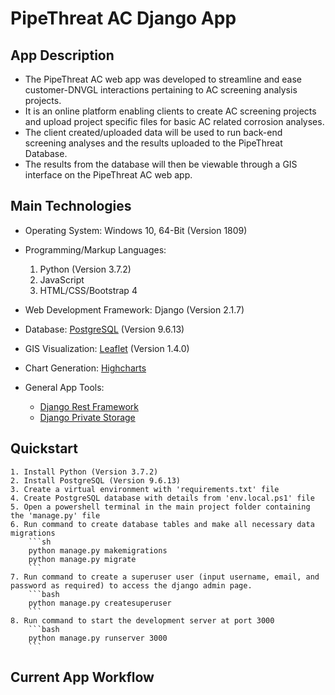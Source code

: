 # PipeThreat AC Django App


## App Description

- The PipeThreat AC web app was developed to streamline and ease customer-DNVGL interactions pertaining to AC screening analysis projects.
- It is an online platform enabling clients to create AC screening projects and upload project specific files for basic AC related corrosion analyses. 
- The client created/uploaded data will be used to run back-end screening analyses and the results uploaded to the PipeThreat Database.
- The results from the database will then be viewable through a GIS interface on the PipeThreat AC web app.


## Main Technologies
 
- Operating System: Windows 10, 64-Bit (Version 1809)

- Programming/Markup Languages:
	1. Python (Version 3.7.2)
	2. JavaScript
	3. HTML/CSS/Bootstrap 4

- Web Development Framework: Django (Version 2.1.7)

- Database: [PostgreSQL](https://www.postgresql.org/) (Version 9.6.13)

- GIS Visualization: [Leaflet](https://leafletjs.com/) (Version 1.4.0)

- Chart Generation: [Highcharts](https://www.highcharts.com/)

- General App Tools:
	 - [Django Rest Framework](https://github.com/encode/django-rest-framework)
	 - [Django Private Storage](https://github.com/edoburu/django-private-storage)


## Quickstart

	1. Install Python (Version 3.7.2)
	2. Install PostgreSQL (Version 9.6.13)
	3. Create a virtual environment with 'requirements.txt' file
	4. Create PostgreSQL database with details from 'env.local.ps1' file
	5. Open a powershell terminal in the main project folder containing the 'manage.py' file
	6. Run command to create database tables and make all necessary data migrations
		```sh
		python manage.py makemigrations
		python manage.py migrate
		```
	7. Run command to create a superuser user (input username, email, and password as required) to access the django admin page.
		```bash
		python manage.py createsuperuser
		```
	8. Run command to start the development server at port 3000
		```bash
		python manage.py runserver 3000
		```



## Current App Workflow




